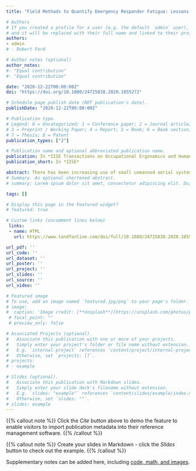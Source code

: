 ```yaml
---
title: "Field Methods to Quantify Emergency Responder Fatigue: Lessons Learned from sUAS Deployment at the 2018 Kilauea Volcano Eruption"

# Authors
# If you created a profile for a user (e.g. the default `admin` user), write the username (folder name) here 
# and it will be replaced with their full name and linked to their profile.
authors:
- admin
# - Robert Ford

# Author notes (optional)
author_notes:
#- "Equal contribution"
#- "Equal contribution"

date: "2020-12-22T00:00:00Z"
doi: "https://doi.org/10.1080/24725838.2020.1855272"

# Schedule page publish date (NOT publication's date).
publishDate: "2020-12-22T00:00:00Z"

# Publication type.
# Legend: 0 = Uncategorized; 1 = Conference paper; 2 = Journal article;
# 3 = Preprint / Working Paper; 4 = Report; 5 = Book; 6 = Book section;
# 7 = Thesis; 8 = Patent
publication_types: ["2"]

# Publication name and optional abbreviated publication name.
publication: In *IISE Transactions on Occupational Ergonomics and Human Factors*
publication_short: In *IISE*

abstract: There has been increasing use of small unmanned aerial systems in disaster and incident response. We evaluated sUAS pilot states during the tactical response to the 2018 Kilauea Volcano Lower East Rift Zone event, using a 3-minute psychomotor vigilance test (PVT) and wrist worn heart rate sensor. The field data, collected over four days, indicated that the sUAS pilots did not recover to baseline vigilance and physiological levels. Some pilots stopped participating over time, owing to logistical constraints of performing the 3-minute PVT test. Additionally, all pilots refrained from rating their perceived workload levels. We summarize the utility of and challenges associated with collecting performance, physiological, and subjective measures of pilot fatigue during real disaster response.
# Summary. An optional shortened abstract.
# summary: Lorem ipsum dolor sit amet, consectetur adipiscing elit. Duis posuere tellus ac convallis placerat. Proin tincidunt magna sed ex sollicitudin condimentum.

tags: []

# Display this page in the Featured widget?
# featured: true

# Custom links (uncomment lines below)
 links:
 - name: HTML
   url: https://www.tandfonline.com/doi/full/10.1080/24725838.2020.1855272?casa_token=9DlwF-xwIaMAAAAA%3A2RnSpAGbhPVmquvy4p5Jsbnke3_iONTOFDq8YVyvXFjLXiiJl5Ej7S5-q6dSE1NLJ-qiSJoecefrvw

url_pdf: ''
url_code: ''
url_dataset: ''
url_poster: ''
url_project: ''
url_slides: ''
url_source: ''
url_video: ''

# Featured image
# To use, add an image named `featured.jpg/png` to your page's folder. 
# image:
#  caption: 'Image credit: [**Unsplash**](https://unsplash.com/photos/pLCdAaMFLTE)'
 # focal_point: ""
 # preview_only: false

# Associated Projects (optional).
#   Associate this publication with one or more of your projects.
#   Simply enter your project's folder or file name without extension.
#   E.g. `internal-project` references `content/project/internal-project/index.md`.
#   Otherwise, set `projects: []`.
# projects:
# - example

# Slides (optional).
#   Associate this publication with Markdown slides.
#   Simply enter your slide deck's filename without extension.
#   E.g. `slides: "example"` references `content/slides/example/index.md`.
#   Otherwise, set `slides: ""`.
# slides: example
---
```


{{% callout note %}}
Click the *Cite* button above to demo the feature to enable visitors to import publication metadata into their reference management software.
{{% /callout %}}

{{% callout note %}}
Create your slides in Markdown - click the *Slides* button to check out the example.
{{% /callout %}}

Supplementary notes can be added here, including [code, math, and images](https://wowchemy.com/docs/writing-markdown-latex/).
